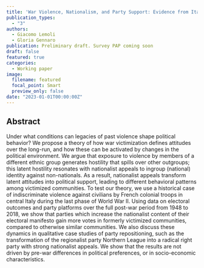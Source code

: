 ```yaml
---
title: 'War Violence, Nationalism, and Party Support: Evidence from Italy'
publication_types:
  - "3"
authors:
  - Giacomo Lemoli
  - Gloria Gennaro
publication: Preliminary draft. Survey PAP coming soon
draft: false
featured: true
categories:
  - Working paper
image:
  filename: featured
  focal_point: Smart
  preview_only: false
date: "2023-01-01T00:00:00Z"
---
```


## Abstract

Under what conditions can legacies of past violence shape political behavior? We propose a theory of how war victimization defines attitudes over the long-run, and how these can be activated by changes in the political environment. We argue that exposure to violence by members of a different ethnic group generates hostility that spills over other outgroups; this latent hostility resonates with nationalist appeals to ingroup (national) identity against non-nationals. As a result, nationalist appeals transform latent attitudes into political support, leading to different behavioral patterns among victimized communities. To test our theory, we use a historical case of indiscriminate violence against civilians by French colonial troops in central Italy during the last phase of World War II. Using data on electoral outcomes and party platforms over the full post-war period from 1948 to 2018, we show that parties which increase the nationalist content of their electoral manifesto gain more votes in formerly victimized communities, compared to otherwise similar communities. We also discuss these dynamics in qualitative case studies of party repositioning, such as the transformation of the regionalist party Northern League into a radical right party with strong nationalist appeals. We show that the results are not driven by pre-war differences in political preferences, or in socio-economic characteristics.
